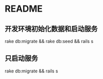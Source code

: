 # README

## 开发环境初始化数据和启动服务
rake db:migrate && rake db:seed && rails s

## 只启动服务
rake db:migrate && rails s
